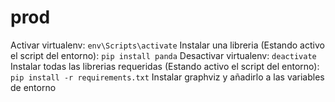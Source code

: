# prod

Activar virtualenv: ```env\Scripts\activate```
Instalar una libreria (Estando activo el script del entorno): ```pip install panda```
Desactivar virtualenv: ```deactivate```
Instalar todas las librerias requeridas (Estando activo el script del entorno): ```pip install -r requirements.txt```
Instalar graphviz y añadirlo a las variables de entorno
